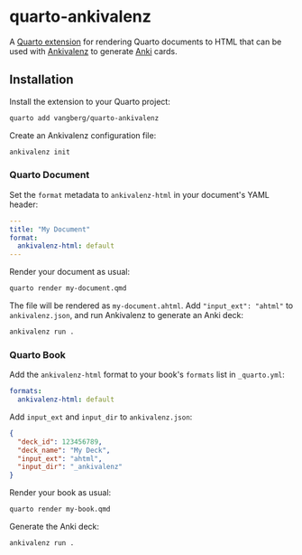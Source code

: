# quarto-ankivalenz

A [Quarto extension](https://quarto.org/docs/extensions/) for rendering Quarto documents to HTML
that can be used with [Ankivalenz](https://github.com/vangberg/ankivalenz) to generate [Anki](https://apps.ankiweb.net/)
cards.

## Installation

Install the extension to your Quarto project:

```bash
quarto add vangberg/quarto-ankivalenz
```

Create an Ankivalenz configuration file:

```bash
ankivalenz init
```

### Quarto Document

Set the `format` metadata to `ankivalenz-html` in your document's YAML header:

```yaml
---
title: "My Document"
format:
  ankivalenz-html: default
---
```

Render your document as usual:

```bash
quarto render my-document.qmd
```

The file will be rendered as `my-document.ahtml`. Add `"input_ext": "ahtml"` to
`ankivalenz.json`, and run Ankivalenz to generate an Anki deck:

```bash
ankivalenz run .
```

### Quarto Book

Add the `ankivalenz-html` format to your book's `formats` list in `_quarto.yml`:

```yaml
formats:
  ankivalenz-html: default
```

Add `input_ext` and `input_dir` to `ankivalenz.json`:

```json
{
  "deck_id": 123456789,
  "deck_name": "My Deck",
  "input_ext": "ahtml",
  "input_dir": "_ankivalenz"
}
```

Render your book as usual:

```bash
quarto render my-book.qmd
```

Generate the Anki deck:

```bash
ankivalenz run .
```
